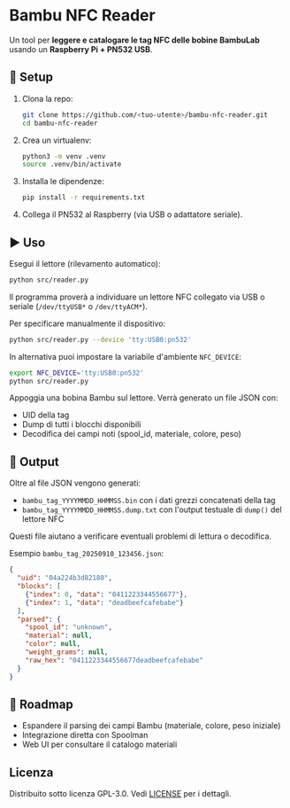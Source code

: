# Bambu NFC Reader

Un tool per **leggere e catalogare le tag NFC delle bobine BambuLab** usando un **Raspberry Pi + PN532 USB**.

## 🚀 Setup

1. Clona la repo:
   ```bash
   git clone https://github.com/<tuo-utente>/bambu-nfc-reader.git
   cd bambu-nfc-reader
   ```

2. Crea un virtualenv:
   ```bash
   python3 -m venv .venv
   source .venv/bin/activate
   ```

3. Installa le dipendenze:
   ```bash
   pip install -r requirements.txt
   ```

4. Collega il PN532 al Raspberry (via USB o adattatore seriale).

## ▶️ Uso

Esegui il lettore (rilevamento automatico):
```bash
python src/reader.py
```
Il programma proverà a individuare un lettore NFC collegato via USB o
seriale (`/dev/ttyUSB*` o `/dev/ttyACM*`).


Per specificare manualmente il dispositivo:
```bash
python src/reader.py --device 'tty:USB0:pn532'
```

In alternativa puoi impostare la variabile d'ambiente `NFC_DEVICE`:
```bash
export NFC_DEVICE='tty:USB0:pn532'
python src/reader.py

```

Appoggia una bobina Bambu sul lettore. Verrà generato un file JSON con:

- UID della tag
- Dump di tutti i blocchi disponibili
- Decodifica dei campi noti (spool_id, materiale, colore, peso)

## 📂 Output

Oltre al file JSON vengono generati:

- `bambu_tag_YYYYMMDD_HHMMSS.bin` con i dati grezzi concatenati della tag
- `bambu_tag_YYYYMMDD_HHMMSS.dump.txt` con l'output testuale di `dump()` del
  lettore NFC

Questi file aiutano a verificare eventuali problemi di lettura o decodifica.


Esempio `bambu_tag_20250910_123456.json`:
```json
{
  "uid": "04a224b3d82180",
  "blocks": [
    {"index": 0, "data": "0411223344556677"},
    {"index": 1, "data": "deadbeefcafebabe"}
  ],
  "parsed": {
    "spool_id": "unknown",
    "material": null,
    "color": null,
    "weight_grams": null,
    "raw_hex": "0411223344556677deadbeefcafebabe"
  }
}
```

## 🔮 Roadmap

- Espandere il parsing dei campi Bambu (materiale, colore, peso iniziale)
- Integrazione diretta con Spoolman
- Web UI per consultare il catalogo materiali

## Licenza

Distribuito sotto licenza GPL-3.0. Vedi [LICENSE](LICENSE) per i dettagli.
